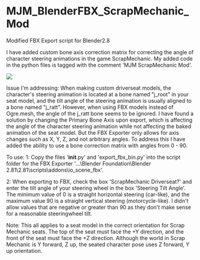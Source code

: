 # MJM_BlenderFBX_ScrapMechanic_Mod

Modified FBX Export script for Blender2.8

I have added custom bone axis correction matrix for correcting the angle of character steering animations in the game ScrapMechanic.
My added code in the python files is tagged with the comment 'MJM ScrapMechanic Mod'.

![](images/Screenshot.png)

Issue I'm addressing: 
When making custom driverseat models, the character's steering animation is located at a bone named "j_root" in your seat model, and the tilt angle of the steering animation is usually aligned to a bone named "j_ratt". However, when using FBX models instead of Ogre.mesh, the angle of the j_ratt bone seems to be ignored. 
I have found a solution by changing the Primary Bone Axis upon export, which is affecting the angle of the character steering animation while not affecting the baked animation of the seat model. But the FBX Exporter only allows for axis changes such as X, Y, Z, and not arbitrary angles.
To address this I have added the ability to use a bone correction matrix with angles from 0 - 90.

To use:
1: Copy the files '__init__.py' and 'export_fbx_bin.py' into the script folder for the FBX Exporter '...\Blender Foundation\Blender 2.81\2.81\scripts\addons\io_scene_fbx'.

2: When exporting to FBX, check the box 'ScrapMechanic Driverseat?' and enter the tilt angle of your steering wheel in the box 'Steering Tilt Angle'. 
The minimum value of 0 is a straight horizontal steering (car-like), and the maximum value 90 is a straight vertical steering (motorcycle-like). I didn't allow values that are negative or greater than 90 as they don't make sense for a reasonable steeringwheel tilt.

Note: This all applies to a seat model in the correct orientation for Scrap Mechanic seats. 
The top of the seat must face the +Y direction, and the front of the seat must face the +Z direction. 
Although the world in Scrap Mechanic is Y forward, Z up, the seated character pose uses Z forward, Y up orientation.


